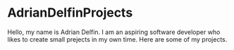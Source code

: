 # AdrianDelfinProjects
Hello, my name is Adrian Delfin. I am an aspiring software developer who likes to create small prejects in my own time. Here are some of my projects.
